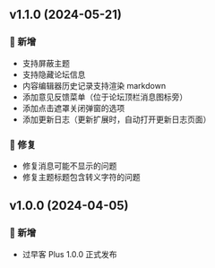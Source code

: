 ## v1.1.0 (2024-05-21)

### 🚀 新增

- 支持屏蔽主题
- 支持隐藏论坛信息
- 内容编辑器历史记录支持渲染 markdown
- 添加意见反馈菜单（位于论坛顶栏消息图标旁）
- 添加点击遮罩关闭弹窗的选项
- 添加更新日志（更新扩展时，自动打开更新日志页面）

### 🐞 修复

- 修复消息可能不显示的问题
- 修复主题标题包含转义字符的问题

## v1.0.0 (2024-04-05)

### 🚀 新增

- 过早客 Plus 1.0.0 正式发布
